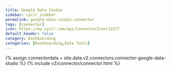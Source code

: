 ```yaml
---
title: Google Data Studio
sidebar: cyclr_sidebar
permalink: google-data-studio-connector
tags: [connector]
icon: https://my.cyclr.com/api/ConnectorIcon/12277
default_header: false
category: Dashboarding
categories: [Dashboarding,Data Tools]
---
```

{% assign connectordata = site.data.v2.connectors.connector-google-data-studio %}
{% include v2/connector/connector.html %}	